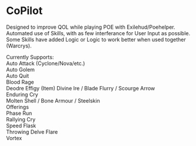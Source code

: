 # CoPilot

Designed to improve QOL while playing POE with Exilehud/Poehelper.
Automated use of Skills, with as few interferance for User Input as possible.
Some Skills have added Logic or Logic to work better when used together (Warcrys).  

Currently Supports:  
Auto Attack (Cyclone/Nova/etc.)  
Auto Golem  
Auto Quit  
Blood Rage  
Deodre Effigy (Item)
Divine Ire / Blade Flurry / Scourge Arrow  
Enduring Cry  
Molten Shell / Bone Armour / Steelskin   
Offerings  
Phase Run  
Rallying Cry  
Speed Flask  
Throwing Delve Flare  
Vortex  

